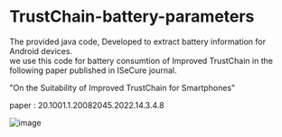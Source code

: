 # TrustChain-battery-parameters
The provided java code, Developed to extract battery information for Android devices. <br />
we use this code for battery consumtion of Improved TrustChain in the following paper published in ISeCure journal.

"On the Suitability of Improved TrustChain for Smartphones"

paper : 20.1001.1.20082045.2022.14.3.4.8

![image](https://user-images.githubusercontent.com/39945203/205615063-6e1869e6-ba54-4fe0-92d0-5cd518999543.png)

